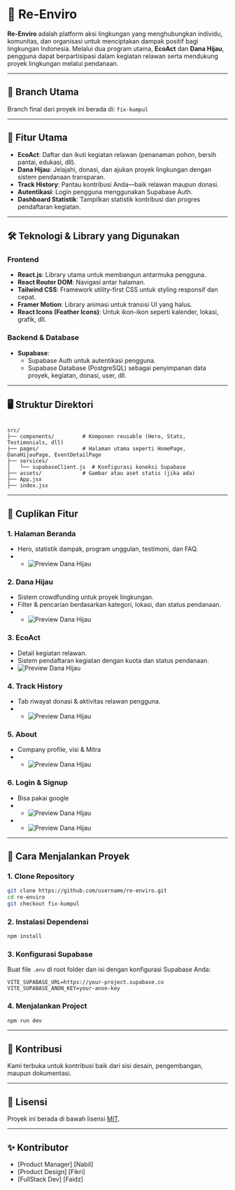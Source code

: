
# 🌱 Re-Enviro

**Re-Enviro** adalah platform aksi lingkungan yang menghubungkan individu, komunitas, dan organisasi untuk menciptakan dampak positif bagi lingkungan Indonesia. Melalui dua program utama, **EcoAct** dan **Dana Hijau**, pengguna dapat berpartisipasi dalam kegiatan relawan serta mendukung proyek lingkungan melalui pendanaan.

---

## 🔗 Branch Utama

Branch final dari proyek ini berada di: `fix-kumpul`

---

## 🚀 Fitur Utama

- **EcoAct**: Daftar dan ikuti kegiatan relawan (penanaman pohon, bersih pantai, edukasi, dll).
- **Dana Hijau**: Jelajahi, donasi, dan ajukan proyek lingkungan dengan sistem pendanaan transparan.
- **Track History**: Pantau kontribusi Anda—baik relawan maupun donasi.
- **Autentikasi**: Login pengguna menggunakan Supabase Auth.
- **Dashboard Statistik**: Tampilkan statistik kontribusi dan progres pendaftaran kegiatan.

---

## 🛠️ Teknologi & Library yang Digunakan

### Frontend
- **React.js**: Library utama untuk membangun antarmuka pengguna.
- **React Router DOM**: Navigasi antar halaman.
- **Tailwind CSS**: Framework utility-first CSS untuk styling responsif dan cepat.
- **Framer Motion**: Library animasi untuk transisi UI yang halus.
- **React Icons (Feather Icons)**: Untuk ikon-ikon seperti kalender, lokasi, grafik, dll.

### Backend & Database
- **Supabase**:
  - Supabase Auth untuk autentikasi pengguna.
  - Supabase Database (PostgreSQL) sebagai penyimpanan data proyek, kegiatan, donasi, user, dll.

---

## 🖥️ Struktur Direktori

```

src/
├── components/         # Komponen reusable (Hero, Stats, Testimonials, dll)
├── pages/              # Halaman utama seperti HomePage, DanaHijauPage, EventDetailPage
├── services/
│   └── supabaseClient.js  # Konfigurasi koneksi Supabase
├── assets/             # Gambar atau aset statis (jika ada)
├── App.jsx
├── index.jsx

````

---

## 📸 Cuplikan Fitur

### 1. Halaman Beranda
- Hero, statistik dampak, program unggulan, testimoni, dan FAQ.
- - ![Preview Dana Hijau](https://github.com/Ascend-2-0/Renviro-13/blob/fix-kumpul/public/Screenshot%202025-05-24%20044703.png)


### 2. Dana Hijau
- Sistem crowdfunding untuk proyek lingkungan.
- Filter & pencarian berdasarkan kategori, lokasi, dan status pendanaan.
- - ![Preview Dana Hijau](https://github.com/Ascend-2-0/Renviro-13/blob/fix-kumpul/public/Screenshot%202025-05-24%20044619.png)


### 3. EcoAct
- Detail kegiatan relawan.
- Sistem pendaftaran kegiatan dengan kuota dan status pendanaan.
- ![Preview Dana Hijau](https://github.com/Ascend-2-0/Renviro-13/blob/fix-kumpul/public/Screenshot%202025-05-24%20044414.png)


### 4. Track History
- Tab riwayat donasi & aktivitas relawan pengguna.
- - ![Preview Dana Hijau](https://github.com/Ascend-2-0/Renviro-13/blob/fix-kumpul/public/Screenshot%202025-05-24%20050243.png)


### 5. About
- Company profile, visi & Mitra
- - ![Preview Dana Hijau](https://github.com/Ascend-2-0/Renviro-13/blob/fix-kumpul/public/Screenshot%202025-05-24%20050259.png)


### 6. Login & Signup
- Bisa pakai google
- - ![Preview Dana Hijau](https://github.com/Ascend-2-0/Renviro-13/blob/fix-kumpul/public/Screenshot%202025-05-24%20050338.png)
- - ![Preview Dana Hijau](https://github.com/Ascend-2-0/Renviro-13/blob/fix-kumpul/public/Screenshot%202025-05-24%20050350.png)



---

## 🔧 Cara Menjalankan Proyek

### 1. Clone Repository
```bash
git clone https://github.com/username/re-enviro.git
cd re-enviro
git checkout fix-kumpul
````

### 2. Instalasi Dependensi

```bash
npm install
```

### 3. Konfigurasi Supabase

Buat file `.env` di root folder dan isi dengan konfigurasi Supabase Anda:

```env
VITE_SUPABASE_URL=https://your-project.supabase.co
VITE_SUPABASE_ANON_KEY=your-anon-key
```

### 4. Menjalankan Project

```bash
npm run dev
```

---

## 🤝 Kontribusi

Kami terbuka untuk kontribusi baik dari sisi desain, pengembangan, maupun dokumentasi.

---

## 📄 Lisensi

Proyek ini berada di bawah lisensi [MIT](LICENSE).

---

## ✨ Kontributor

* [Product Manager] [Nabil]
* [Product Design]  [Fikri]
* [FullStack Dev]   [Faidz]



